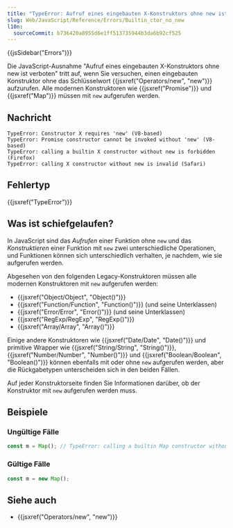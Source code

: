 ```yaml
---
title: "TypeError: Aufruf eines eingebauten X-Konstruktors ohne new ist verboten"
slug: Web/JavaScript/Reference/Errors/Builtin_ctor_no_new
l10n:
  sourceCommit: b736420a8955d6e1ff513735944b3da6b92cf525
---
```


{{jsSidebar("Errors")}}

Die JavaScript-Ausnahme "Aufruf eines eingebauten X-Konstruktors ohne new ist verboten" tritt auf, wenn Sie versuchen, einen eingebauten Konstruktor ohne das Schlüsselwort {{jsxref("Operators/new", "new")}} aufzurufen. Alle modernen Konstruktoren wie {{jsxref("Promise")}} und {{jsxref("Map")}} müssen mit `new` aufgerufen werden.

## Nachricht

```plain
TypeError: Constructor X requires 'new' (V8-based)
TypeError: Promise constructor cannot be invoked without 'new' (V8-based)
TypeError: calling a builtin X constructor without new is forbidden (Firefox)
TypeError: calling X constructor without new is invalid (Safari)
```

## Fehlertyp

{{jsxref("TypeError")}}

## Was ist schiefgelaufen?

In JavaScript sind das _Aufrufen_ einer Funktion ohne `new` und das _Konstruktieren_ einer Funktion mit `new` zwei unterschiedliche Operationen, und Funktionen können sich unterschiedlich verhalten, je nachdem, wie sie aufgerufen werden.

Abgesehen von den folgenden Legacy-Konstruktoren müssen alle modernen Konstruktoren mit `new` aufgerufen werden:

- {{jsxref("Object/Object", "Object()")}}
- {{jsxref("Function/Function", "Function()")}} (und seine Unterklassen)
- {{jsxref("Error/Error", "Error()")}} (und seine Unterklassen)
- {{jsxref("RegExp/RegExp", "RegExp()")}}
- {{jsxref("Array/Array", "Array()")}}

Einige andere Konstruktoren wie {{jsxref("Date/Date", "Date()")}} und primitive Wrapper wie {{jsxref("String/String", "String()")}}, {{jsxref("Number/Number", "Number()")}} und {{jsxref("Boolean/Boolean", "Boolean()")}} können ebenfalls mit oder ohne `new` aufgerufen werden, aber die Rückgabetypen unterscheiden sich in den beiden Fällen.

Auf jeder Konstruktorseite finden Sie Informationen darüber, ob der Konstruktor mit `new` aufgerufen werden muss.

## Beispiele

### Ungültige Fälle

```js example-bad
const m = Map(); // TypeError: calling a builtin Map constructor without new is forbidden
```

### Gültige Fälle

```js example-good
const m = new Map();
```

## Siehe auch

- {{jsxref("Operators/new", "new")}}

